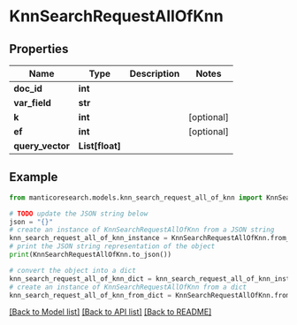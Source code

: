 # KnnSearchRequestAllOfKnn


## Properties

Name | Type | Description | Notes
------------ | ------------- | ------------- | -------------
**doc_id** | **int** |  | 
**var_field** | **str** |  | 
**k** | **int** |  | [optional] 
**ef** | **int** |  | [optional] 
**query_vector** | **List[float]** |  | 

## Example

```python
from manticoresearch.models.knn_search_request_all_of_knn import KnnSearchRequestAllOfKnn

# TODO update the JSON string below
json = "{}"
# create an instance of KnnSearchRequestAllOfKnn from a JSON string
knn_search_request_all_of_knn_instance = KnnSearchRequestAllOfKnn.from_json(json)
# print the JSON string representation of the object
print(KnnSearchRequestAllOfKnn.to_json())

# convert the object into a dict
knn_search_request_all_of_knn_dict = knn_search_request_all_of_knn_instance.to_dict()
# create an instance of KnnSearchRequestAllOfKnn from a dict
knn_search_request_all_of_knn_from_dict = KnnSearchRequestAllOfKnn.from_dict(knn_search_request_all_of_knn_dict)
```
[[Back to Model list]](../README.md#documentation-for-models) [[Back to API list]](../README.md#documentation-for-api-endpoints) [[Back to README]](../README.md)


